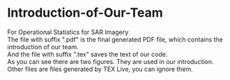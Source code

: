 # Introduction-of-Our-Team
For Operational Statistics for SAR Imagery  
The file with suffix ".pdf" is the final generated PDF file, which contains the introduction of our team.  
And the file with suffix ".tex" saves the text of our code.  
As you can see there are two figures. They are used in our introduction.  
Other files are files generated by TEX Live, you can ignore them.  
